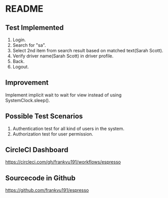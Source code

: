 # README  

## Test Implemented  
1. Login.  
2. Search for "sa".
3. Select 2nd item from search result based on matched text(Sarah Scott).
4. Verify driver name(Sarah Scott) in driver profile.
5. Back.
6. Logout.  

## Improvement  
Implement implicit wait to wait for view instead of using SystemClock.sleep().  

##  Possible Test Scenarios  
1. Authentication test for all kind of users in the system.   
2. Authorization test for user permission.  


## CircleCI Dashboard  
https://circleci.com/gh/frankvu191/workflows/espresso  

## Sourcecode in Github  
https://github.com/frankvu191/espresso  
